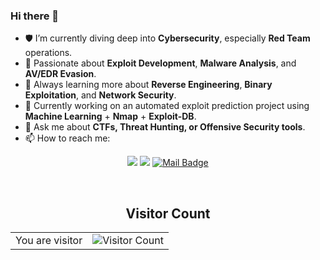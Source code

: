 ### Hi there 👋

- 🛡️ I’m currently diving deep into **Cybersecurity**, especially **Red Team** operations.
- 💉 Passionate about **Exploit Development**, **Malware Analysis**, and **AV/EDR Evasion**.
- 🧠 Always learning more about **Reverse Engineering**, **Binary Exploitation**, and **Network Security**.
- 🎯 Currently working on an automated exploit prediction project using **Machine Learning** + **Nmap** + **Exploit-DB**.
- 💬 Ask me about **CTFs, Threat Hunting, or Offensive Security tools**.
- 📫 How to reach me:

<div align="center">

[![](https://img.shields.io/badge/linkedin-%230077B5.svg?&style=for-the-badge&logo=linkedin&logoColor=white)](https://www.linkedin.com/in/özcanersan/)
[![](https://img.shields.io/badge/Instagram-E4405F?style=for-the-badge&logo=instagram&logoColor=white)](https://www.instagram.com/ozcanpng/)
[![Mail Badge](https://img.shields.io/badge/ozcan.ersan@outlook.com-c14438?style=for-the-badge&logo=Gmail&logoColor=white&link=mailto:ozcan.ersan@outlook.com)](mailto:ozcan.ersan@outlook.com)

</div>
<br/>

<h2 align="center">Visitor Count</h2>

<div align="center">

<table>
  <tr>
    <td>You are visitor</td>
    <td><img src="https://profile-counter.glitch.me/ozcanpng/count.svg" alt="Visitor Count" /></td>
  </tr>
</table>
</div>

